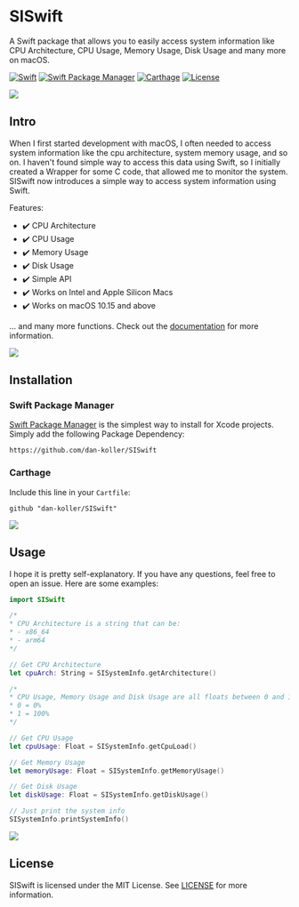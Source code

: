 # SISwift

A Swift package that allows you to easily access system information like CPU Architecture, CPU Usage, Memory Usage, Disk Usage and many more on macOS.

[![Swift](https://img.shields.io/badge/Swift-5.3-orange.svg)](https://swift.org)
[![Swift Package Manager](https://img.shields.io/badge/Swift%20Package%20Manager-compatible-brightgreen.svg)](https://swift.org/package-manager)
[![Carthage](https://img.shields.io/badge/Carthage-compatible-brightgreen.svg)](https://github.com/Carthage/Carthage)
[![License](https://img.shields.io/badge/License-MIT-blue.svg)](LICENSE)

<img src="https://raw.githubusercontent.com/andreasbm/readme/master/assets/lines/solar.png">

## Intro

When I first started development with macOS, I often needed to access system information like the cpu architecture, system memory usage, and so on. I haven't found simple way to access this data using Swift, so I initially created a Wrapper for some C code, that allowed me to monitor the system. SISwift now introduces a simple way to access system information using Swift.

Features:

-   ✔️ CPU Architecture
-   ✔️ CPU Usage
-   ✔️ Memory Usage
-   ✔️ Disk Usage
-   ✔️ Simple API
-   ✔️ Works on Intel and Apple Silicon Macs
-   ✔️ Works on macOS 10.15 and above

... and many more functions. Check out the [documentation](Docs/Documentation.md) for more information.

<img src="https://raw.githubusercontent.com/andreasbm/readme/master/assets/lines/solar.png">

## Installation

### Swift Package Manager

[Swift Package Manager](https://swift.org/package-manager/) is the simplest way to install for Xcode projects. Simply add the following Package Dependency:

```
https://github.com/dan-koller/SISwift
```

### Carthage

Include this line in your `Cartfile`:

```
github "dan-koller/SISwift"
```

<img src="https://raw.githubusercontent.com/andreasbm/readme/master/assets/lines/solar.png">

## Usage

I hope it is pretty self-explanatory. If you have any questions, feel free to open an issue. Here are some examples:

```swift
import SISwift

/*
* CPU Architecture is a string that can be:
* - x86_64
* - arm64
*/

// Get CPU Architecture
let cpuArch: String = SISystemInfo.getArchitecture()

/*
* CPU Usage, Memory Usage and Disk Usage are all floats between 0 and 1
* 0 = 0%
* 1 = 100%
*/

// Get CPU Usage
let cpuUsage: Float = SISystemInfo.getCpuLoad()

// Get Memory Usage
let memoryUsage: Float = SISystemInfo.getMemoryUsage()

// Get Disk Usage
let diskUsage: Float = SISystemInfo.getDiskUsage()

// Just print the system info
SISystemInfo.printSystemInfo()
```

<img src="https://raw.githubusercontent.com/andreasbm/readme/master/assets/lines/solar.png">

## License

SISwift is licensed under the MIT License. See [LICENSE](LICENSE) for more information.
